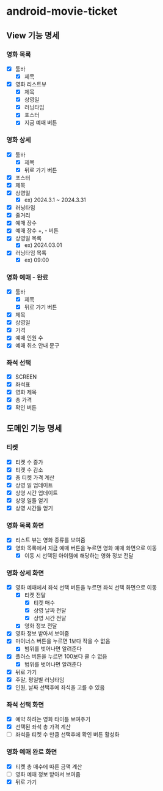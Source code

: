 # android-movie-ticket

## View 기능 명세
### 영화 목록
- [x] 툴바
  - [x] 제목 
- [x] 영화 리스트뷰
  - [x] 제목
  - [x] 상영일
  - [x] 러닝타임
  - [x] 포스터  
  - [x] 지금 예매 버튼

### 영화 상세
- [x] 툴바
  - [x] 제목
  - [x] 뒤로 가기 버튼
- [x] 포스터
- [x] 제목
- [x] 상영일
  - [x] ex) 2024.3.1 ~ 2024.3.31
- [x] 러닝타임
- [x] 줄거리
- [x] 예매 장수
- [x] 예매 장수 +, - 버튼
- [x] 상영일 목록
  - [x] ex) 2024.03.01
- [x] 러닝타임 목록
  - [x] ex) 09:00

### 영화 예매 - 완료
- [x] 툴바
  - [x] 제목
  - [x] 뒤로 가기 버튼
- [x] 제목
- [x] 상영일
- [x] 가격
- [x] 예매 인원 수
- [x] 예매 취소 안내 문구

### 좌석 선택
- [x] SCREEN
- [x] 좌석표 
- [x] 영화 제목
- [x] 총 가격
- [x] 확인 버튼

## 도메인 기능 명세

### 티켓
- [x] 티켓 수 증가
- [x] 티켓 수 감소
- [x] 총 티켓 가격 계산
- [x] 상영 일 업데이트
- [x] 상영 시간 업데이트
- [x] 상영 일들 얻기
- [x] 상영 시간들 얻기

### 영화 목록 화면
- [x] 리스트 뷰는 영화 종류를 보여줌
- [x] 영화 목록에서 지금 예매 버튼을 누르면 영화 예매 화면으로 이동
  - [x] 이동 시 선택된 아이템에 해당하는 영화 정보 전달

### 영화 상세 화면
- [x] 영화 예매에서 좌석 선택 버튼을 누르면 좌석 선택 화면으로 이동
  - [x] 티켓 전달 
    - [x] 티켓 매수
    - [x] 상영 날짜 전달
    - [x] 상영 시간 전달
  - [x] 영화 정보 전달
- [x] 영화 정보 받아서 보여줌
- [x] 마이너스 버튼을 누르면 1보다 작을 수 없음
  - [x] 범위를 벗어나면 알려준다 
- [x] 플러스 버튼을 누르면 100보다 클 수 없음
  - [x] 범위를 벗어나면 알려준다
- [x] 뒤로 가기
- [x] 주말, 평일별 러닝타임
- [x] 인원, 날짜 선택후에 좌석을 고를 수 있음

### 좌석 선택 화면
- [x] 예약 하려는 영화 타이틀 보여주기
- [x] 선택된 좌석 총 가격 계산
- [ ] 좌석을 티켓 수 만큼 선택후에 확인 버튼 활성화

### 영화 예매 완료 화면
- [x] 티켓 총 매수에 따른 금액 계산
- [ ] 영화 예매 정보 받아서 보여줌
- [x] 뒤로 가기
